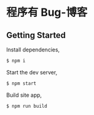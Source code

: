 # 程序有 Bug-博客

## Getting Started

Install dependencies,

```bash
$ npm i
```

Start the dev server,

```bash
$ npm start
```

Build site app,

```bash
$ npm run build
```
